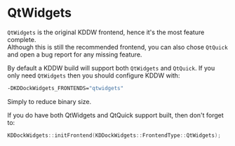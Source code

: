 # QtWidgets

`QtWidgets` is the original KDDW frontend, hence it's the most feature complete.<br>
Although this is still the recommended frontend, you can also chose `QtQuick` and open a bug report for any missing feature.<br>

By default a KDDW build will support both `QtWidgets` and `QtQuick`.
If you only need `QtWidgets` then you should configure KDDW with:
```bash
-DKDDockWidgets_FRONTENDS="qtwidgets"
```

Simply to reduce binary size.

If you do have both QtWidgets and QtQuick support built, then don't forget to:
```cpp
KDDockWidgets::initFrontend(KDDockWidgets::FrontendType::QtWidgets);
```
